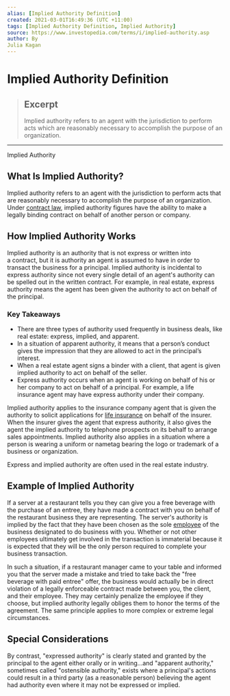 ```yaml
---
alias: [Implied Authority Definition]
created: 2021-03-01T16:49:36 (UTC +11:00)
tags: [Implied Authority Definition, Implied Authority]
source: https://www.investopedia.com/terms/i/implied-authority.asp
author: By
Julia Kagan
---
```


# Implied Authority Definition

> ## Excerpt
> Implied authority refers to an agent with the jurisdiction to perform acts which are reasonably necessary to accomplish the purpose of an organization.

---

Implied Authority
## What Is Implied Authority?

Implied authority refers to an agent with the jurisdiction to perform acts that are reasonably necessary to accomplish the purpose of an organization. Under [contract law](https://www.investopedia.com/terms/c/contract-theory.asp), implied authority figures have the ability to make a legally binding contract on behalf of another person or company.

## How Implied Authority Works

Implied authority is an authority that is not express or written into a contract, but it is authority an agent is assumed to have in order to transact the business for a principal. Implied authority is incidental to express authority since not every single detail of an agent's authority can be spelled out in the written contract. For example, in real estate, express authority means the agent has been given the authority to act on behalf of the principal.

### Key Takeaways

-   There are three types of authority used frequently in business deals, like real estate: express, implied, and apparent.
-   In a situation of apparent authority, it means that a person’s conduct gives the impression that they are allowed to act in the principal’s interest.
-   When a real estate agent signs a binder with a client, that agent is given implied authority to act on behalf of the seller.
-   Express authority occurs when an agent is working on behalf of his or her company to act on behalf of a principal. For example, a life insurance agent may have express authority under their company. 

Implied authority applies to the insurance company agent that is given the authority to solicit applications for [life insurance](https://www.investopedia.com/terms/l/lifeinsurance.asp) on behalf of the insurer. When the insurer gives the agent that express authority, it also gives the agent the implied authority to telephone prospects on its behalf to arrange sales appointments. Implied authority also applies in a situation where a person is wearing a uniform or nametag bearing the logo or trademark of a business or organization. 

Express and implied authority are often used in the real estate industry.

## Example of Implied Authority

If a server at a restaurant tells you they can give you a free beverage with the purchase of an entree, they have made a contract with you on behalf of the restaurant business they are representing. The server's authority is implied by the fact that they have been chosen as the sole [employee](https://www.investopedia.com/articles/pf/12/employess-investors.asp) of the business designated to do business with you. Whether or not other employees ultimately get involved in the transaction is immaterial because it is expected that they will be the only person required to complete your business transaction.

In such a situation, if a restaurant manager came to your table and informed you that the server made a mistake and tried to take back the "free beverage with paid entree" offer, the business would actually be in direct violation of a legally enforceable contract made between you, the client, and their employee. They may certainly penalize the employee if they choose, but implied authority legally obliges them to honor the terms of the agreement. The same principle applies to more complex or extreme legal circumstances.

## Special Considerations

By contrast, "expressed authority" is clearly stated and granted by the principal to the agent either orally or in writing...and "apparent authority," sometimes called "ostensible authority," exists where a principal's actions could result in a third party (as a reasonable person) believing the agent had authority even where it may not be expressed or implied.
